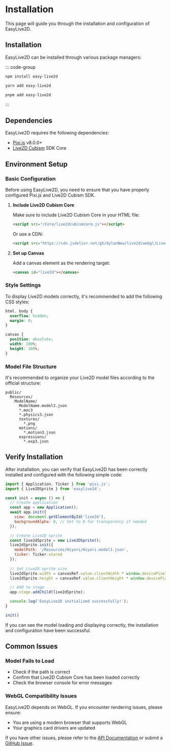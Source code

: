 # Installation

This page will guide you through the installation and configuration of EasyLive2D.

## Installation

EasyLive2D can be installed through various package managers:

::: code-group
```bash [npm]
npm install easy-live2d
```

```bash [yarn]
yarn add easy-live2d
```

```bash [pnpm]
pnpm add easy-live2d
```
:::

## Dependencies

EasyLive2D requires the following dependencies:

- [Pixi.js](https://pixijs.com/) v8.0.0+
- [Live2D Cubism](https://www.live2d.com/en/download/cubism-sdk/) SDK Core

## Environment Setup

### Basic Configuration

Before using EasyLive2D, you need to ensure that you have properly configured Pixi.js and Live2D Cubism SDK.

1. **Include Live2D Cubism Core**

   Make sure to include Live2D Cubism Core in your HTML file:

   ```html
   <script src="/Core/live2dcubismcore.js"></script>
   ```

   Or use a CDN:

   ```html
   <script src="https://cdn.jsdelivr.net/gh/dylanNew/live2d/webgl/Live2D/lib/live2d.min.js"></script>
   ```

2. **Set up Canvas**

   Add a canvas element as the rendering target:

   ```html
   <canvas id="live2d"></canvas>
   ```

### Style Settings

To display Live2D models correctly, it's recommended to add the following CSS styles:

```css
html, body {
  overflow: hidden;
  margin: 0;
}

canvas {
  position: absolute;
  width: 100%;
  height: 100%;
}
```

### Model File Structure

It's recommended to organize your Live2D model files according to the official structure:

```
public/
  Resources/
    ModelName/
      ModelName.model3.json
      *.moc3
      *.physics3.json
      textures/
        *.png
      motions/
        *.motion3.json
      expressions/
        *.exp3.json
```

## Verify Installation

After installation, you can verify that EasyLive2D has been correctly installed and configured with the following simple code:

```js
import { Application, Ticker } from 'pixi.js';
import { Live2DSprite } from 'easylive2d';

const init = async () => {
  // Create application
  const app = new Application();
  await app.init({
    view: document.getElementById('live2d'),
    backgroundAlpha: 0, // Set to 0 for transparency if needed
  });

  // Create Live2D sprite
  const live2dSprite = new Live2DSprite();
  live2dSprite.init({
    modelPath: '/Resources/Hiyori/Hiyori.model3.json',
    ticker: Ticker.shared
  });
  
  // Set Live2D sprite size
  live2dSprite.width = canvasRef.value.clientWidth * window.devicePixelRatio
  live2dSprite.height = canvasRef.value.clientHeight * window.devicePixelRatio

  // Add to stage
  app.stage.addChild(live2dSprite);

  console.log('EasyLive2D initialized successfully!');
}

init()
```

If you can see the model loading and displaying correctly, the installation and configuration have been successful.

## Common Issues

### Model Fails to Load

- Check if the path is correct
- Confirm that Live2D Cubism Core has been loaded correctly
- Check the browser console for error messages

### WebGL Compatibility Issues

EasyLive2D depends on WebGL. If you encounter rendering issues, please ensure:

- You are using a modern browser that supports WebGL
- Your graphics card drivers are updated

If you have other issues, please refer to the [API Documentation](/en/api/) or submit a [GitHub Issue](https://github.com/Panzer-Jack/easy-live2d/issues).
